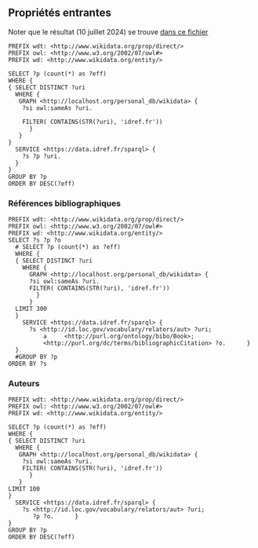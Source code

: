 
## Propriétés entrantes

Noter que le résultat (10 juillet 2024) se trouve [dans ce fichier](./proprietes_population_entrantes.html)


    PREFIX wdt: <http://www.wikidata.org/prop/direct/>
    PREFIX owl: <http://www.w3.org/2002/07/owl#>
    PREFIX wd: <http://www.wikidata.org/entity/>

    SELECT ?p (count(*) as ?eff)
    WHERE {  
    { SELECT DISTINCT ?uri
      WHERE {
       GRAPH <http://localhost.org/personal_db/wikidata> {
        ?si owl:sameAs ?uri.

        FILTER( CONTAINS(STR(?uri), 'idref.fr'))
          }
       }
    }
      SERVICE <https://data.idref.fr/sparql> {
        ?s ?p ?uri.
      }
    }
    GROUP BY ?p
    ORDER BY DESC(?eff)


### Références bibliographiques

    PREFIX wdt: <http://www.wikidata.org/prop/direct/>
    PREFIX owl: <http://www.w3.org/2002/07/owl#>
    PREFIX wd: <http://www.wikidata.org/entity/>
    SELECT ?s ?p ?o
      # SELECT ?p (count(*) as ?eff)
      WHERE {  
      { SELECT DISTINCT ?uri
        WHERE {
          GRAPH <http://localhost.org/personal_db/wikidata> {
          ?si owl:sameAs ?uri.
          FILTER( CONTAINS(STR(?uri), 'idref.fr'))
            }
          }
      LIMIT 300
      }
        SERVICE <https://data.idref.fr/sparql> {
          ?s <http://id.loc.gov/vocabulary/relators/aut> ?uri;
              a 	<http://purl.org/ontology/bibo/Book>;
              <http://purl.org/dc/terms/bibliographicCitation> ?o.      }
      }
      #GROUP BY ?p
    ORDER BY ?s



### Auteurs

    PREFIX wdt: <http://www.wikidata.org/prop/direct/>
    PREFIX owl: <http://www.w3.org/2002/07/owl#>
    PREFIX wd: <http://www.wikidata.org/entity/>

    SELECT ?p (count(*) as ?eff)
    WHERE {  
    { SELECT DISTINCT ?uri
      WHERE {
       GRAPH <http://localhost.org/personal_db/wikidata> {
        ?si owl:sameAs ?uri.
        FILTER( CONTAINS(STR(?uri), 'idref.fr'))
          }
       }
    LIMIT 100
    }
      SERVICE <https://data.idref.fr/sparql> {
        ?s <http://id.loc.gov/vocabulary/relators/aut> ?uri;
           ?p ?o.      }
    }
    GROUP BY ?p
    ORDER BY DESC(?eff)
